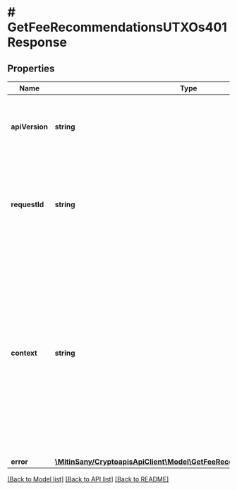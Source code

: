 # # GetFeeRecommendationsUTXOs401Response

## Properties

Name | Type | Description | Notes
------------ | ------------- | ------------- | -------------
**apiVersion** | **string** | Specifies the version of the API that incorporates this endpoint. |
**requestId** | **string** | Defines the ID of the request. The &#x60;requestId&#x60; is generated by Crypto APIs and it&#39;s unique for every request. |
**context** | **string** | In batch situations the user can use the context to correlate responses with requests. This property is present regardless of whether the response was successful or returned as an error. &#x60;context&#x60; is specified by the user. | [optional]
**error** | [**\MitinSany/CryptoapisApiClient\Model\GetFeeRecommendationsUTXOsE401**](GetFeeRecommendationsUTXOsE401.md) |  |

[[Back to Model list]](../../README.md#models) [[Back to API list]](../../README.md#endpoints) [[Back to README]](../../README.md)
